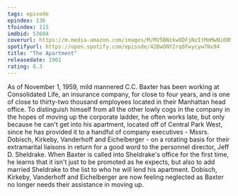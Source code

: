 ```yaml
---
tags: episode
epindex: 136
tfoindex: 115
imdbid: 53604
coverurl: https://m.media-amazon.com/images/M/MV5BNzkwODFjNzItMmMwNi00MTU5LWE2MzktM2M4ZDczZGM1MmViXkEyXkFqcGdeQXVyNDY2MTk1ODk@._V1_SX202_CR0,0,202,300_.jpg
spotifyurl: https://open.spotify.com/episode/42BwONY2rq8Fwycyw7Nv94
title: "The Apartment"
releasedate: 1961
rating: 8.3
---
```


As of November 1, 1959, mild mannered C.C. Baxter has been working at Consolidated Life, an insurance company, for close to four years, and is one of close to thirty-two thousand employees located in their Manhattan head office. To distinguish himself from all the other lowly cogs in the company in the hopes of moving up the corporate ladder, he often works late, but only because he can't get into his apartment, located off of Central Park West, since he has provided it to a handful of company executives - Mssrs. Dobisch, Kirkeby, Vanderhoff and Eichelberger - on a rotating basis for their extramarital liaisons in return for a good word to the personnel director, Jeff D. Sheldrake. When Baxter is called into Sheldrake's office for the first time, he learns that it isn't just to be promoted as he expects, but also to add married Sheldrake to the list to who he will lend his apartment. Dobisch, Kirkeby, Vanderhoff and Eichelberger are now feeling neglected as Baxter no longer needs their assistance in moving up.